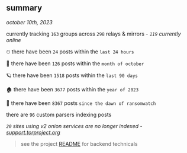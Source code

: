 
## summary
_october 10th, 2023_

currently tracking `163` groups across `298` relays & mirrors - _`119` currently online_

⏲ there have been `24` posts within the `last 24 hours`

🦈 there have been `126` posts within the `month of october`

🪐 there have been `1518` posts within the `last 90 days`

🏚 there have been `3677` posts within the `year of 2023`

🦕 there have been `8367` posts `since the dawn of ransomwatch`

there are `96` custom parsers indexing posts

_`20` sites using v2 onion services are no longer indexed - [support.torproject.org](https://support.torproject.org/onionservices/v2-deprecation/)_

> see the project [README](https://github.com/joshhighet/ransomwatch#ransomwatch--) for backend technicals
